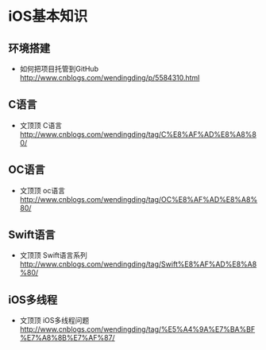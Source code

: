 # iOS基本知识

## 环境搭建 
* 如何把项目托管到GitHub <br>
http://www.cnblogs.com/wendingding/p/5584310.html


## C语言
* 文顶顶 C语言 <br>
http://www.cnblogs.com/wendingding/tag/C%E8%AF%AD%E8%A8%80/

## OC语言
* 文顶顶 oc语言 <br>
http://www.cnblogs.com/wendingding/tag/OC%E8%AF%AD%E8%A8%80/


## Swift语言
* 文顶顶 Swift语言系列 <br>
http://www.cnblogs.com/wendingding/tag/Swift%E8%AF%AD%E8%A8%80/


## iOS多线程
* 文顶顶 iOS多线程问题 <br>
http://www.cnblogs.com/wendingding/tag/%E5%A4%9A%E7%BA%BF%E7%A8%8B%E7%AF%87/

